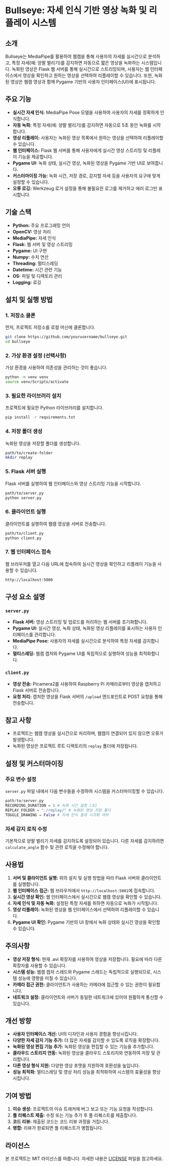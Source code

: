# Bullseye: 자세 인식 기반 영상 녹화 및 리플레이 시스템

## 소개

Bullseye는 MediaPipe를 활용하여 웹캠을 통해 사용자의 자세를 실시간으로 분석하고, 특정 자세(예: 양팔 벌리기)를 감지하면 자동으로 짧은 영상을 녹화하는 시스템입니다. 녹화된 영상은 Flask 웹 서버를 통해 실시간으로 스트리밍되며, 사용자는 웹 인터페이스에서 영상을 확인하고 원하는 영상을 선택하여 리플레이할 수 있습니다. 또한, 녹화된 영상은 웹캠 영상과 함께 Pygame 기반의 사용자 인터페이스(UI)에 표시됩니다.

## 주요 기능

- **실시간 자세 인식:** MediaPipe Pose 모델을 사용하여 사용자의 자세를 정확하게 인식합니다.
- **자동 녹화:** 특정 자세(예: 양팔 벌리기)를 감지하면 자동으로 5초 동안 녹화를 시작합니다.
- **영상 리플레이:** 사용자는 녹화된 영상 목록에서 원하는 영상을 선택하여 리플레이할 수 있습니다.
- **웹 인터페이스:** Flask 웹 서버를 통해 사용자에게 실시간 영상 스트리밍 및 리플레이 기능을 제공합니다.
- **Pygame UI:** 녹화 상태, 실시간 영상, 녹화된 영상을 Pygame 기반 UI로 보여줍니다.
- **커스터마이징 가능:** 녹화 시간, 저장 경로, 감지할 자세 등을 사용자의 요구에 맞게 설정할 수 있습니다.
- **오류 로깅:** Werkzeug 로거 설정을 통해 불필요한 로그를 제거하고 에러 로그만 표시합니다.

## 기술 스택

- **Python:** 주요 프로그래밍 언어
- **OpenCV:** 영상 처리
- **MediaPipe:** 자세 인식
- **Flask:** 웹 서버 및 영상 스트리밍
- **Pygame:** UI 구현
- **Numpy:** 수치 연산
- **Threading:** 멀티스레딩
- **Datetime:** 시간 관련 기능
- **OS:** 파일 및 디렉토리 관리
- **Logging:** 로깅

## 설치 및 실행 방법

### 1. 저장소 클론

먼저, 프로젝트 저장소를 로컬 머신에 클론합니다.

```bash
git clone https://github.com/yourusername/bullseye.git
cd bullseye
```

### 2. 가상 환경 설정 (선택사항)

가상 환경을 사용하여 의존성을 관리하는 것이 좋습니다.

```bash
python -m venv venv
source venv/Scripts/activate
```

### 3. 필요한 라이브러리 설치

프로젝트에 필요한 Python 라이브러리를 설치합니다.

```bash
pip install -r requirements.txt
```

### 4. 저장 폴더 생성

녹화된 영상을 저장할 폴더를 생성합니다.

```bash
path/to/create-folder
mkdir replay
```

### 5. Flask 서버 실행

Flask 서버를 실행하여 웹 인터페이스와 영상 스트리밍 기능을 시작합니다.

```bash
path/to/server.py
python server.py
```

### 6. 클라이언트 실행

클라이언트를 실행하여 웹캠 영상을 서버로 전송합니다.

```bash
path/to/client.py
python client.py
```

### 7. 웹 인터페이스 접속

웹 브라우저를 열고 다음 URL에 접속하여 실시간 영상을 확인하고 리플레이 기능을 사용할 수 있습니다.

```bash
http://localhost:5000
```

## 구성 요소 설명

### `server.py`

- **Flask 서버:** 영상 스트리밍 및 업로드를 처리하는 웹 서버를 초기화합니다.
- **Pygame UI:** 실시간 영상, 녹화 상태, 녹화된 영상 리플레이를 표시하는 사용자 인터페이스를 관리합니다.
- **MediaPipe Pose:** 사용자의 자세를 실시간으로 분석하여 특정 자세를 감지합니다.
- **멀티스레딩:** 웹캠 캡처와 Pygame UI를 독립적으로 실행하여 성능을 최적화합니다.

### `client.py`

- **영상 전송:** Picamera2를 사용하여 Raspberry Pi 카메라로부터 영상을 캡처하고 Flask 서버로 전송합니다.
- **요청 처리:** 캡처한 영상을 Flask 서버의 `/upload` 엔드포인트로 POST 요청을 통해 전송합니다.

## 참고 사항

- 프로젝트는 웹캠 영상을 실시간으로 처리하며, 웹캠이 연결되어 있지 않으면 오류가 발생합니다.
- 녹화된 영상은 프로젝트 루트 디렉토리의 `replay` 폴더에 저장됩니다.

## 설정 및 커스터마이징

### 주요 변수 설정

`server.py` 파일 내에서 다음 변수들을 수정하여 시스템을 커스터마이징할 수 있습니다.

```python
path/to/server.py
RECORDING_DURATION = 5 # 녹화 시간 설정 (초)
REPLAY_FOLDER = "./replay/" # 녹화된 영상 저장 폴더
TOGGLE_DRAWING = False # 자세 인식 결과 시각화 여부
```

### 자세 감지 로직 수정

기본적으로 양팔 벌리기 자세를 감지하도록 설정되어 있습니다. 다른 자세를 감지하려면 `calculate_angle` 함수 및 관련 로직을 수정해야 합니다.

## 사용법

1. **서버 및 클라이언트 실행:** 위의 설치 및 실행 방법을 따라 Flask 서버와 클라이언트를 실행합니다.
2. **웹 인터페이스 접근:** 웹 브라우저에서 `http://localhost:5001`에 접속합니다.
3. **실시간 영상 확인:** 웹 인터페이스에서 실시간으로 웹캠 영상을 확인할 수 있습니다.
4. **자세 인식 및 자동 녹화:** 설정된 특정 자세를 취하면 자동으로 녹화가 시작됩니다.
5. **영상 리플레이:** 녹화된 영상을 웹 인터페이스에서 선택하여 리플레이할 수 있습니다.
6. **Pygame UI 확인:** Pygame 기반의 UI 창에서 녹화 상태와 실시간 영상을 확인할 수 있습니다.

## 주의사항

- **영상 저장 형식:** 현재 .avi 확장자를 사용하여 영상을 저장합니다. 필요에 따라 다른 확장자를 사용할 수 있습니다.
- **시스템 성능:** 웹캠 캡처 스레드와 Pygame 스레드는 독립적으로 실행되므로, 시스템 성능에 영향을 미칠 수 있습니다.
- **카메라 접근 권한:** 클라이언트가 사용하는 카메라에 접근할 수 있는 권한이 필요합니다.
- **네트워크 설정:** 클라이언트와 서버가 동일한 네트워크에 있어야 원활하게 통신할 수 있습니다.

## 개선 방향

- **사용자 인터페이스 개선:** UI의 디자인과 사용자 경험을 향상시킵니다.
- **다양한 자세 감지 기능 추가:** 더 많은 자세를 감지할 수 있도록 로직을 확장합니다.
- **녹화된 영상 편집 기능 추가:** 녹화된 영상을 편집할 수 있는 기능을 추가합니다.
- **클라우드 스토리지 연동:** 녹화된 영상을 클라우드 스토리지와 연동하여 저장 및 관리합니다.
- **다른 영상 형식 지원:** 다양한 영상 포맷을 지원하여 호환성을 높입니다.
- **성능 최적화:** 멀티스레딩 및 영상 처리 성능을 최적화하여 시스템의 효율성을 향상시킵니다.

## 기여 방법

1. **이슈 생성:** 프로젝트의 이슈 트래커에 버그 보고 또는 기능 요청을 작성합니다.
2. **풀 리퀘스트 제출:** 수정 또는 기능 추가 후 풀 리퀘스트를 제출합니다.
3. **코드 리뷰:** 제출된 코드는 코드 리뷰 과정을 거칩니다.
4. **병합:** 리뷰가 완료되면 풀 리퀘스트가 병합됩니다.

## 라이선스

본 프로젝트는 MIT 라이선스를 따릅니다. 자세한 내용은 [LICENSE](LICENSE) 파일을 참고하세요.
